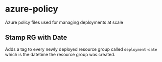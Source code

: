 # azure-policy
Azure policy files used for managing deployments at scale

## Stamp RG with Date
Adds a tag to every newly deployed resource group called `deployment-date` which is the datetime the resource group was created.

